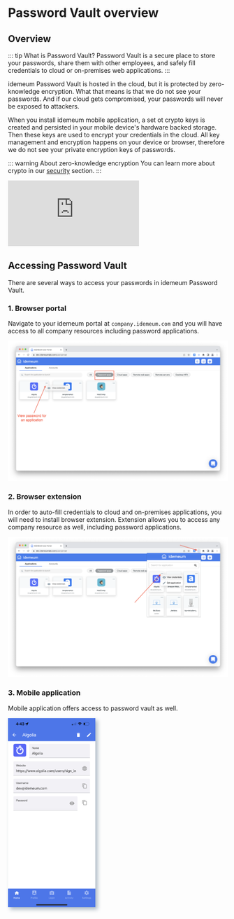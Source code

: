 # Password Vault overview

## Overview
::: tip What is Password Vault?
Password Vault is a secure place to store your passwords, share them with other employees, and safely fill credentials to cloud or on-premises web applications.
:::

idemeum Password Vault is hosted in the cloud, but it is protected by zero-knowledge encryption. What that means is that we do not see your passwords. And if our cloud gets compromised, your passwords will never be exposed to attackers. 

When you install idemeum mobile application, a set ot crypto keys is created and persisted in your mobile device's hardware backed storage. Then these keys are used to encrypt your credentials in the cloud. All key management and encryption happens on your device or browser, therefore we do not see your private encryption keys of passwords.

::: warning About zero-knowledge encryption 
You can learn more about crypto in our [security](./security-whitepaper.html) section.
:::

<div class='embed-container'><iframe src='https://www.youtube.com/embed/udsbzdEnhkg' frameborder='0' allowfullscreen></iframe></div>

## Accessing Password Vault
There are several ways to access your passwords in idemeum Password Vault. 

### 1. Browser portal
Navigate to your idemeum portal at `company.idemeum.com` and you will have access to all company resources including password applications. 

![Browser access](./images/vault/vault-browser.png)

### 2. Browser extension
In order to auto-fill credentials to cloud and on-premises applications, you will need to install browser extension. Extension allows you to access any company resource as well, including password applications.

![Extension access](./images/vault/vault-extension.png)

### 3. Mobile application
Mobile application offers access to password vault as well.

<img src="./images/vault/vault-mobile.jpeg" width="200px" style="filter: drop-shadow(5px 5px 5px #abb8c3)">